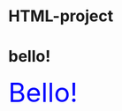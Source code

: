 # HTML-project

<!DOCTYPE html>
<html>
<body>
<h1> bello! </h1>
<font size="12" color="blue"> Bello! </font>

</body>
</html>
